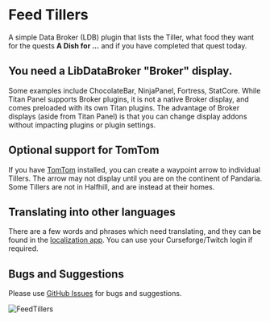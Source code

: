 # Feed Tillers

A simple Data Broker (LDB) plugin that lists the Tiller, what food they want for the quests **A Dish for ...** and if you have completed that quest today.

## You need a LibDataBroker "Broker" display.

Some examples include ChocolateBar, NinjaPanel, Fortress, StatCore. While Titan Panel supports Broker plugins, it is not a native Broker display, and comes preloaded with its own Titan plugins. The advantage of Broker displays (aside from Titan Panel) is that you can change display addons without impacting plugins or plugin settings.

## Optional support for TomTom

If you have [TomTom](https://www.curseforge.com/wow/addons/tomtom) installed, you can create a waypoint arrow to individual Tillers. The arrow may not display until you are on the continent of Pandaria. Some Tillers are not in Halfhill, and are instead at their homes.

## Translating into other languages

There are a few words and phrases which need translating, and they can be found in the [localization app](https://legacy.curseforge.com/wow/addons/feedtillers/localization). You can use your Curseforge/Twitch login if required.

## Bugs and Suggestions

Please use [GitHub Issues](https://github.com/Myrroddin/feedtillers/issues) for bugs and suggestions.

![FeedTillers](https://github.com/user-attachments/assets/7a4f9bcb-49be-4d82-8048-4ab3f6626523)
